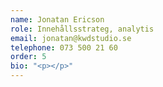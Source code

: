 ```yaml
---
name: Jonatan Ericson
role: Innehållsstrateg, analytis
email: jonatan@kwdstudio.se
telephone: 073 500 21 60
order: 5
bio: "<p></p>"
---
```

